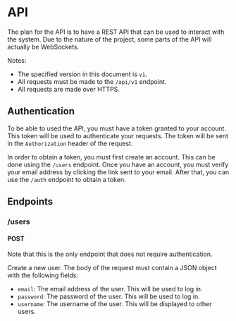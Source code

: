 # API

The plan for the API is to have a REST API that can be used to interact with the system. Due to the nature of the
project, some parts of the API will actually be WebSockets.

Notes:

- The specified version in this document is `v1`.
- All requests must be made to the `/api/v1` endpoint.
- All requests are made over HTTPS.

## Authentication

To be able to used the API, you must have a token granted to your account. This token will be used to authenticate
your requests. The token will be sent in the `Authorization` header of the request.

In order to obtain a token, you must first create an account. This can be done using the `/users` endpoint. Once you
have an account, you must verify your email address by clicking the link sent to your email. After that, you can use
the `/auth` endpoint to obtain a token.

## Endpoints

### /users

#### POST

Note that this is the only endpoint that does not require authentication.

Create a new user. The body of the request must contain a JSON object with the following fields:

- `email`: The email address of the user. This will be used to log in.
- `password`: The password of the user. This will be used to log in.
- `username`: The username of the user. This will be displayed to other users.